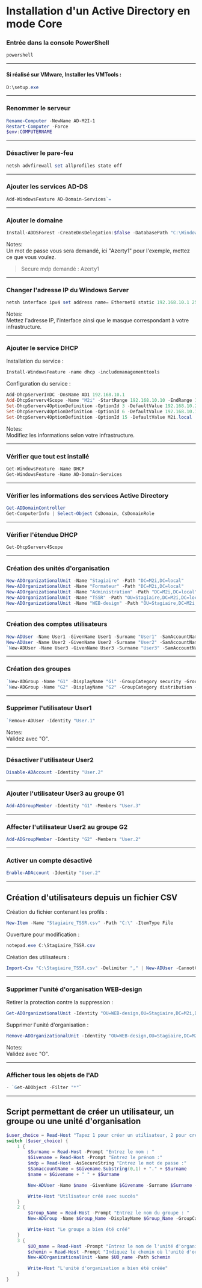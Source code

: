 # Installation d'un Active Directory en mode Core

### Entrée dans la console PowerShell
```powershell
powershell
```

---

#### Si réalisé sur VMware, Installer les VMTools :
```powershell
D:\setup.exe
```

---

### Renommer le serveur
```powershell
Rename-Computer -NewName AD-M2I-1
Restart-Computer -Force
$env:COMPUTERNAME
```

---

### Désactiver le pare-feu
```powershell
netsh advfirewall set allprofiles state off
```

---

### Ajouter les services AD-DS
```powershell
Add-WindowsFeature AD-Domain-Services`=
```

---

### Ajouter le domaine
```powershell
Install-ADDSForest -CreateDnsDelegation:$false -DatabasePath "C:\Windows\ntds" -DomainMode "Win2012" -DomainName "M2i.local" -DomainNetbiosName "M2i" -ForestMode "Win2012" -InstallDns:$true -LogPath "C:\Windows\NTDS" -NoRebootOnCompletion:$false -SysvolPath "C:\Windows\SYSVOL" -Force:$true
```

Notes:  
Un mot de passe vous sera demandé, ici "Azerty1" pour l'exemple, mettez ce que vous voulez.  
> Secure mdp demandé : Azerty1

---

### Changer l'adresse IP du Windows Server
```powershell
netsh interface ipv4 set address name= Ethernet0 static 192.168.10.1 255.255.255.0
```

Notes:  
Mettez l'adresse IP, l'interface ainsi que le masque correspondant à votre infrastructure.

---

### Ajouter le service DHCP
Installation du service :
```powershell
Install-WindowsFeature -name dhcp -includemanagementtools
```

Configuration du service :
```powershell
Add-DhcpServerInDC -DnsName AD1 192.168.10.1
Add-DhcpServerv4Scope -Name "M2i" -StartRange 192.168.10.10 -EndRange 192.168.10.50 -SubnetMask 255.255.255.0
Set-DhcpServerv4OptionDefinition -OptionId 3 -DefaultValue 192.168.10.254
Set-DhcpServerv4OptionDefinition -OptionId 6 -DefaultValue 192.168.10.1
Set-DhcpServerv4OptionDefinition -OptionId 15 -DefaultValue M2i.local
```

Notes:  
Modifiez les informations selon votre infrastructure.

---

### Vérifier que tout est installé
```powershell
Get-WindowsFeature -Name DHCP
Get-WindowsFeature -Name AD-Domain-Services
```

---

### Vérifier les informations des services Active Directory
```powershell
Get-ADDomainController
Get-ComputerInfo | Select-Object CsDomain, CsDomainRole
```

---

### Vérifier l'étendue DHCP
```powershell
Get-DhcpServerv4Scope
```

---

### Création des unités d'organisation
```powershell
New-ADOrganizationalUnit -Name "Stagiaire" -Path "DC=M2i,DC=local"
New-ADOrganizationalUnit -Name "Formateur" -Path "DC=M2i,DC=local"
New-ADOrganizationalUnit -Name "Administration" -Path "DC=M2i,DC=local"
New-ADOrganizationalUnit -Name "TSSR" -Path "OU=Stagiaire,DC=M2i,DC=local"
New-ADOrganizationalUnit -Name "WEB-design" -Path "OU=Stagiaire,DC=M2i,DC=local"
```

---

### Création des comptes utilisateurs
```powershell
New-ADUser -Name User1 -GivenName User1 -Surname "User1" -SamAccountName "User.1" -UserPrincipalName "User.1" -CannotChangePassword $true -PasswordNeverExpires $true -AccountPassword (ConvertTo-SecureString -AsPlainText -force "Azerty1") -ChangePasswordAtLogon $false -Enabled $true -Organization "WEB-design"
New-ADUser -Name User2 -GivenName User2 -Surname "User2" -SamAccountName "User.2" -UserPrincipalName "User.2" -CannotChangePassword $true -PasswordNeverExpires $true -AccountPassword (ConvertTo-SecureString -AsPlainText -force "Azerty1") -ChangePasswordAtLogon $false -Enabled $true -Organization "WEB-design"
`New-ADUser -Name User3 -GivenName User3 -Surname "User3" -SamAccountName "User.3" -UserPrincipalName "User.3" -CannotChangePassword $true -PasswordNeverExpires $true -AccountPassword (ConvertTo-SecureString -AsPlainText -force "Azerty1") -ChangePasswordAtLogon $false -Enabled $true -Organization "WEB-design"
```

---

### Création des groupes
```powershell
`New-ADGroup -Name "G1" -DisplayName "G1" -GroupCategory security -GroupScope global -path "OU=Formateur,DC=M2i,DC=local"
`New-ADGroup -Name "G2" -DisplayName "G2" -GroupCategory distribution -GroupScope universal -path "OU=Administration,DC=M2i,DC=local"
```

---

### Supprimer l'utilisateur User1
```powershell
`Remove-ADUser -Identity "User.1"
```

Notes:  
Validez avec "O".

---

### Désactiver l'utilisateur User2
```powershell
Disable-ADAccount -Identity "User.2"
```

---

### Ajouter l'utilisateur User3 au groupe G1
```powershell
Add-ADGroupMember -Identity "G1" -Members "User.3"
```

---

### Affecter l'utilisateur User2 au groupe G2
```powershell
Add-ADGroupMember -Identity "G2" -Members "User.2"
```

---

### Activer un compte désactivé
```powershell
Enable-ADAccount -Identity "User.2"
```

---

## Création d'utilisateurs depuis un fichier CSV

Création du fichier contenant les profils :
```powershell
New-Item -Name "Stagiaire_TSSR.csv" -Path "C:\" -ItemType File
```

Ouverture pour modification :
```powershell
notepad.exe C:\Stagiaire_TSSR.csv
```

Création des utilisateurs :
```powershell
Import-Csv "C:\Stagiaire_TSSR.csv" -Delimiter "," | New-ADUser -CannotChangePassword $false -ChangePasswordAtLogon $true -PasswordNeverExpires $false -Enabled $true
```

---

### Supprimer l'unité d'organisation WEB-design
Retirer la protection contre la suppression :
```powershell
Get-ADOrganizationalUnit -Identity "OU=WEB-design,OU=Stagiaire,DC=M2i,DC=local" | Set-ADOrganizationalUnit -ProtectedFromAccidentalDeletion$false
```

Supprimer l'unité d'organisation :
```powershell
Remove-ADOrganizationalUnit -Identity "OU=WEB-design,OU=Stagiaire,DC=M2i,DC=local"
```

Notes:  
Validez avec "O".

---

### Afficher tous les objets de l'AD
```powershell
- `Get-ADObject -Filter "*"`
```

---

## Script permettant de créer un utilisateur, un groupe ou une unité d'organisation

```powershell
$user_choice = Read-Host "Tapez 1 pour créer un utilisateur, 2 pour créer un groupe, 3 pour créer une unité d'organisation"
switch ($user_choice) {
    1 {
        $Surname = Read-Host -Prompt "Entrez le nom : "
        $Givename = Read-Host -Prompt "Entrez le prénom :"
        $mdp = Read-Host -AsSecureString "Entrez le mot de passe :"
        $SamaccountName = $Givename.Substring(0,1) + "." + $Surname
        $name = $Givename + " " + $Surname

        New-ADUser -Name $name -GivenName $Givename -Surname $Surname -SamAccountName $SamaccountName -UserPrincipalName $SamaccountName -CannotChangePassword $true -PasswordNeverExpires $true -AccountPassword $mdp -ChangePasswordAtLogon $false -Enabled $true 

        Write-Host "Utilisateur créé avec succès"
    }
    2 {
        $Group_Name = Read-Host -Prompt "Entrez le nom du groupe : "
        New-ADGroup -Name $Group_Name -DisplayName $Group_Name -GroupCategory Security -GroupScope Global

        Write-Host "Le groupe a bien été créé"
    }
    3 {
        $UO_name = Read-Host -Prompt "Entrez le nom de l'unité d'organisation :"
        $chemin = Read-Host -Prompt "Indiquez le chemin où l'unité d'organisation doit être créée :"
        New-ADOrganizationalUnit -Name $UO_name -Path $chemin

        Write-Host "L'unité d'organisation a bien été créée"
    }
}
```